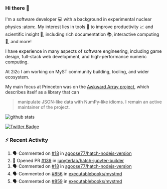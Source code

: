 ### Hi there 👋 

I'm a software developer 💻 with a background in experimental nuclear physics :atom:. My interest lies in tools :wrench: to improve productivity :chart_with_upwards_trend: and scientific insight :telescope:, including rich documentation 📚, interactive computing 🧮, and more! 

I have experience in many aspects of software engineering, including game design, full-stack web development, and high-performance numeric computing. 

At 2i2c I am working on MyST community building, tooling, and wider ecosystem. 

My main focus at Princeton was on the [Awkward Array project](awkward-array.org/), which describes itself as a library that can 
> manipulate JSON-like data with NumPy-like idioms. I remain an active maintainer of the project. 

![github stats](https://github-readme-stats.vercel.app/api?username=agoose77&show_icons=true&hide_rank=true&hide_title=true&bg_color=30,e76445,904e95&text_color=efe3ec&icon_color=efe3ec)
<!--
**agoose77/agoose77** is a ✨ _special_ ✨ repository because its `README.md` (this file) appears on your GitHub profile.

Here are some ideas to get you started:

- 🔭 I’m currently working on ...
- 🌱 I’m currently learning ...
- 👯 I’m looking to collaborate on ...
- 🤔 I’m looking for help with ...
- 💬 Ask me about ...
- 📫 How to reach me: ...
- 😄 Pronouns: ...
- ⚡ Fun fact: ...
-->

[![Twitter Badge](https://img.shields.io/twitter/follow/agoose77?style=flat-square&logo=Twitter&logoColor=white&color=cornflowerblue)](https://twitter.com/agoose77)

### :zap: Recent Activity

<!--START_SECTION:activity-->
1. 🗣 Commented on [#18](https://github.com/agoose77/hatch-nodejs-version/pull/18#issuecomment-1900411837) in [agoose77/hatch-nodejs-version](https://github.com/agoose77/hatch-nodejs-version)
2. 💪 Opened PR [#139](https://github.com/jupyterlab/hatch-jupyter-builder/pull/139) in [jupyterlab/hatch-jupyter-builder](https://github.com/jupyterlab/hatch-jupyter-builder)
3. 🗣 Commented on [#18](https://github.com/agoose77/hatch-nodejs-version/pull/18#issuecomment-1900259261) in [agoose77/hatch-nodejs-version](https://github.com/agoose77/hatch-nodejs-version)
4. 🗣 Commented on [#856](https://github.com/executablebooks/mystmd/pull/856#issuecomment-1899088660) in [executablebooks/mystmd](https://github.com/executablebooks/mystmd)
5. 🗣 Commented on [#859](https://github.com/executablebooks/mystmd/issues/859#issuecomment-1899078269) in [executablebooks/mystmd](https://github.com/executablebooks/mystmd)
<!--END_SECTION:activity-->
